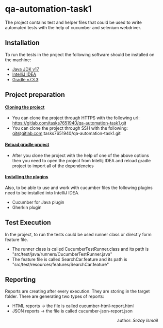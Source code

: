 # qa-automation-task1

The project contains test and helper files that could be used to write automated tests with the help of cucumber and selenium webdriver.

## **Installation**

To run the tests in the project the following software should be installed on the machine:

+ <u>Java JDK v17</u>
+ <u>IntelliJ IDEA</u>
+ <u>Gradle v7.3.3</u>

## **Project preparation**

#### <u>Cloning the project</u>

+ You can clone the project through HTTPS with the following url: https://gitlab.com/tasks7651940/qa-automation-task1.git
+ You can clone the project through SSH with the following: git@gitlab.com:tasks7651940/qa-automation-task1.git

#### <u>Reload gradle project</u>

+ After you clone the project with the help of one of the above options then you need to open the project from Intellij IDEA and reload gradle project to import all of the dependencies

#### <u>Installing the plugins</u>

Also, to be able to use and work with cucumber files the following plugins need to be installed into IntelliJ IDEA.
+ Cucumber for Java plugin
+ Gherkin plugin

## **Test Execution**

In the project, to run the tests could be used runner class or directly form feature file.
+ The runner class is called CucumberTestRunner.class and its path is "src/test/java/runners/CucumberTestRunner.java"
+ The feature file is called SearchCar.feature and its path is "src/test/resources/features/SearchCar.feature"

## **Reporting**

Reports are creating after every execution. They are storing in the target folder. There are generating two types of reports:
+ HTML reports -> the file is called cucumber-html-report.html
+ JSON reports -> the file is called cucumber-json-report.json

<div style="text-align: right"> author: <i>Sezay Ismail</i> </div>
